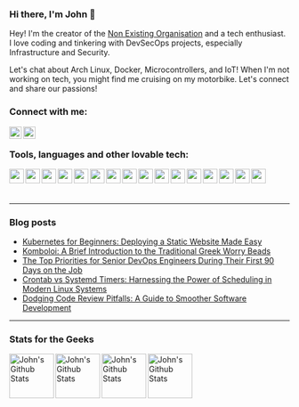
<p>

### Hi there, I'm  John  👋

 
Hey! I'm the creator of the [Non Existing Organisation](https://github.com/non-existing-organization) and a tech enthusiast. I love coding and tinkering with DevSecOps projects, especially Infrastructure and Security. 

Let's chat about Arch Linux, Docker, Microcontrollers, and IoT! When I'm not working on tech, you might find me cruising on my motorbike. Let's connect and share our passions!
  
### Connect with me:
  
<a href="https://www.linkedin.com/in/johnstilia/r"> <img align="left" alt="stiliajohny | LinkedIn" width="22px" src="https://simpleicons.org/icons/linkedin.svg"/></a>
<a href="mailto:stilia.johny@gmail.com"><img align="left" alt="stiliajohny | Gmail" width="22px" src="https://simpleicons.org/icons/gmail.svg"/></a>
  
<br>
 
### Tools, languages and other lovable tech:

<img align="left" width="26px" src="https://simpleicons.org/icons/github.svg" /> 
<img align="left" width="26px" src="https://simpleicons.org/icons/gnubash.svg" />
<img align="left" width="26px" src="https://simpleicons.org/icons/archlinux.svg" />
<img align="left" width="26px" src="https://simpleicons.org/icons/vim.svg" />
<img align="left" width="26px" src="https://simpleicons.org/icons/tmux.svg" /> 
<img align="left" width="26px" src="https://simpleicons.org/icons/visualstudiocode.svg" />
<img align="left" width="26px" src="https://simpleicons.org/icons/python.svg" />
<img align="left" width="26px" src="https://simpleicons.org/icons/ansible.svg" /> 
<img align="left" width="26px" src="https://simpleicons.org/icons/prometheus.svg" />
<img align="left" width="26px" src="https://simpleicons.org/icons/grafana.svg" />
<img align="left" width="26px" src="https://simpleicons.org/icons/kibana.svg" />
<img align="left" width="26px" src="https://simpleicons.org/icons/elasticsearch.svg" /> 
<img align="left" width="26px" src="https://simpleicons.org/icons/kubernetes.svg" /> 
<img align="left" width="26px" src="https://simpleicons.org/icons/docker.svg" />
<img align="left" width="26px" src="https://simpleicons.org/icons/proxmox.svg" />
<img align="left" width="26px" src="https://simpleicons.org/icons/amazonaws.svg" />


</p>

<br>
<p>
<br>
  
---
  
### Blog posts
<!-- BLOG-POST-LIST:START -->
- [Kubernetes for Beginners: Deploying a Static Website Made Easy](https://indraft.blog/2023/04/k8s-learn-1/)
- [Komboloi: A Brief Introduction to the Traditional Greek Worry Beads](https://indraft.blog/2023/04/kompoloi/)
- [The Top Priorities for Senior DevOps Engineers During Their First 90 Days on the Job](https://indraft.blog/2023/04/devops-90days/)
- [Crontab vs Systemd Timers: Harnessing the Power of Scheduling in Modern Linux Systems](https://indraft.blog/2023/03/systemd_crontab/)
- [Dodging Code Review Pitfalls: A Guide to Smoother Software Development](https://indraft.blog/2023/03/pr-mistakes/)
<!-- BLOG-POST-LIST:END -->

---

### Stats for the Geeks 
  
<img align="left" alt="John's Github Stats" height=80 src="https://github-readme-stats.vercel.app/api/top-langs/?username=stiliajohny&layout=compact" /><img align="left" alt="John's Github Stats" height=80 src="https://github-readme-stats.vercel.app/api?username=stiliajohny&show_icons=true&hide_border=true" /><img align="left" alt="John's Github Stats" height=80 src="https://wakatime.com/share/@stiliajohny/6493ccfb-6900-428c-a36f-e1c64c0374b3.png" /><img align="left" alt="John's Github Stats" height=80 src="https://wakatime.com/share/@stiliajohny/fbc575e4-3ca8-408f-80c5-494103807e6f.png" />  
  </body>
</html>

